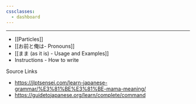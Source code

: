 ```yaml
---
cssclasses:
  - dashboard
---
```

---


- [[Particles]]
- [[お前と俺は- Pronouns]]
- [[まま (as it is) - Usage and Examples]]
- Instructions - How to write




Source Links
- https://jlptsensei.com/learn-japanese-grammar/%E3%81%BE%E3%81%BE-mama-meaning/
- https://guidetojapanese.org/learn/complete/command